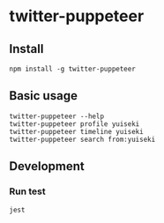 # twitter-puppeteer

## Install
```
npm install -g twitter-puppeteer
```

## Basic usage
```
twitter-puppeteer --help
twitter-puppeteer profile yuiseki
twitter-puppeteer timeline yuiseki
twitter-puppeteer search from:yuiseki
```

## Development

### Run test
```
jest
```